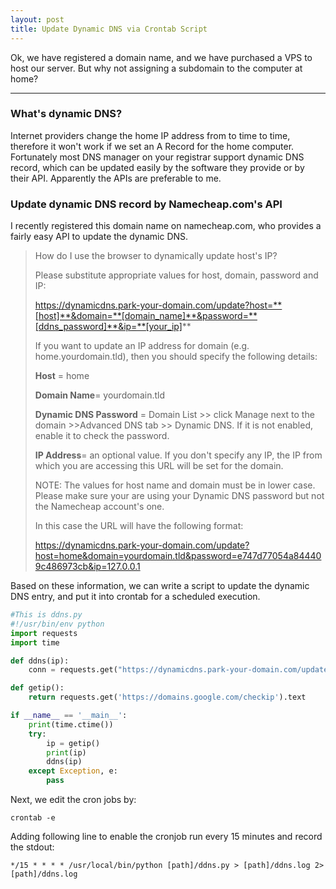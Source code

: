 ```yaml
---
layout: post
title: Update Dynamic DNS via Crontab Script
---
```


Ok, we have registered a domain name, and we have purchased a VPS to host our server. But why not assigning a subdomain to the computer at home?

-----

### What's dynamic DNS?

Internet providers change the home IP address from to time to time, therefore it won't work if we set an A Record for the home computer. Fortunately most DNS manager on your registrar support dynamic DNS record, which can be updated easily by the software they provide or by their API. Apparently the APIs are preferable to me.

### Update dynamic DNS record by Namecheap.com's API

I recently registered this domain name on namecheap.com, who provides a fairly easy API to update the dynamic DNS.
<!--more-->

> How do I use the browser to dynamically update host's IP?
>
> Please substitute appropriate values for host, domain, password and IP:
>
> https://dynamicdns.park-your-domain.com/update?host=**[host]**&domain=**[domain_name]**&password=**[ddns_password]**&ip=**[your_ip]**
>
> If you want to update an IP address for  domain (e.g. home.yourdomain.tld), then you should specify the following details:
>
> **Host** = home
> 
> **Domain Name**= yourdomain.tld
>
> **Dynamic DNS Password** = Domain List >> click Manage next to the domain >>Advanced DNS tab >> Dynamic DNS. If it is not enabled, enable it to check the password.
> 
> **IP Address**= an optional value. If you don't specify any IP, the IP from which you are accessing this URL will be set for the domain.
>
> NOTE: The values for host name and domain must be in lower case. Please make sure your are using your Dynamic DNS password but not the Namecheap account's one.
>
> In this case the URL will have the following format:
>
> https://dynamicdns.park-your-domain.com/update?host=home&domain=yourdomain.tld&password=e747d77054a844409c486973cb&ip=127.0.0.1
>

Based on these information, we can write a script to update the dynamic DNS entry, and put it into crontab for a scheduled execution.

```python
#This is ddns.py
#!/usr/bin/env python
import requests
import time

def ddns(ip):
    conn = requests.get("https://dynamicdns.park-your-domain.com/update?host=home&domain=[YOUR_DOMAIN]&password=[PASSWORD_FROM_NAMECHEAP]&ip=%s" % ip)

def getip():
    return requests.get('https://domains.google.com/checkip').text

if __name__ == '__main__':
    print(time.ctime())
    try:
        ip = getip()
        print(ip)
        ddns(ip)
    except Exception, e:
        pass
```

Next, we edit the cron jobs by:

```shell
crontab -e
```

Adding following line to enable the cronjob run every 15 minutes and record the stdout:

```
*/15 * * * * /usr/local/bin/python [path]/ddns.py > [path]/ddns.log 2>[path]/ddns.log
```

